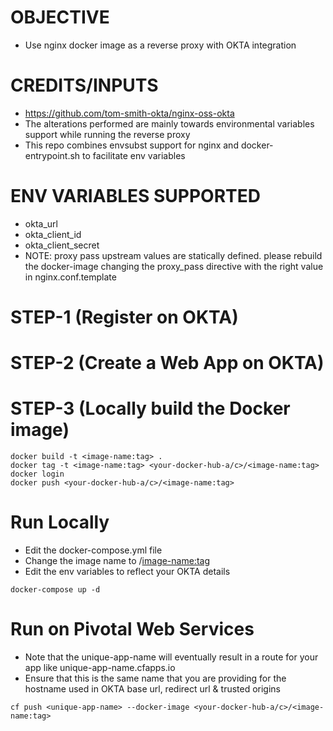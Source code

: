 # OBJECTIVE

* Use nginx docker image as a reverse proxy with OKTA integration

# CREDITS/INPUTS

* https://github.com/tom-smith-okta/nginx-oss-okta
* The alterations performed are mainly towards environmental variables support while running the reverse proxy 
* This repo combines envsubst support for nginx and docker-entrypoint.sh to facilitate env variables

# ENV VARIABLES SUPPORTED

* okta_url
* okta_client_id
* okta_client_secret
* NOTE: proxy pass upstream values are statically defined. please rebuild the docker-image changing the proxy_pass directive with the right value in nginx.conf.template

# STEP-1 (Register on OKTA)

# STEP-2 (Create a Web App on OKTA)

# STEP-3 (Locally build the Docker image)

```
docker build -t <image-name:tag> .
docker tag -t <image-name:tag> <your-docker-hub-a/c>/<image-name:tag>
docker login
docker push <your-docker-hub-a/c>/<image-name:tag>
```

# Run Locally

* Edit the docker-compose.yml file
* Change the image name to <your-docker-hub-account>/<image-name:tag>
* Edit the env variables to reflect your OKTA details

```
docker-compose up -d
```

# Run on Pivotal Web Services

* Note that the unique-app-name will eventually result in a route for your app like unique-app-name.cfapps.io
* Ensure that this is the same name that you are providing for the hostname used in OKTA base url, redirect url & trusted origins

```
cf push <unique-app-name> --docker-image <your-docker-hub-a/c>/<image-name:tag>
```
